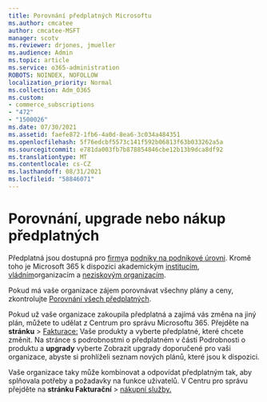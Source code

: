 ```yaml
---
title: Porovnání předplatných Microsoftu
ms.author: cmcatee
author: cmcatee-MSFT
manager: scotv
ms.reviewer: drjones, jmueller
ms.audience: Admin
ms.topic: article
ms.service: o365-administration
ROBOTS: NOINDEX, NOFOLLOW
localization_priority: Normal
ms.collection: Adm_O365
ms.custom:
- commerce_subscriptions
- "472"
- "1500026"
ms.date: 07/30/2021
ms.assetid: faefe872-1fb6-4a0d-8ea6-3c034a484351
ms.openlocfilehash: 5f76edcbf5573c141f592b06813f63b033262a5a
ms.sourcegitcommit: e781da003fb7b878854846cbe12b13b9dca8df92
ms.translationtype: MT
ms.contentlocale: cs-CZ
ms.lasthandoff: 08/31/2021
ms.locfileid: "58846071"
---
```

# <a name="compare-upgrade-or-purchase-subscriptions"></a>Porovnání, upgrade nebo nákup předplatných
  
Předplatná jsou dostupná pro [firmy](https://www.microsoft.com/microsoft-365/business/compare-all-microsoft-365-business-products?tab=2&rtc=1)a [podniky na podnikové úrovni](https://www.microsoft.com/microsoft-365/enterprise/compare-office-365-plans?rtc=1). Kromě toho je Microsoft 365 k dispozici akademickým [institucím](https://www.microsoft.com/microsoft-365/academic/compare-office-365-education-plans?rtc=1&activetab=tab%3aprimaryr1), [vládním](https://www.microsoft.com/microsoft-365/government/compare-office-365-government-plans?rtc=1)organizacím a [neziskovým organizacím](https://www.microsoft.com/microsoft-365/nonprofit/office-365-nonprofit-plans-and-pricing?&rtc=1&activetab=tab%3aprimaryr1).
  
Pokud má vaše organizace zájem porovnávat všechny plány a ceny, zkontrolujte [Porovnání všech předplatných](https://www.microsoft.com/microsoft-365/enterprise/compare-office-365-plans?rtc=1).
  
Pokud už vaše organizace zakoupila předplatná a zajímá vás změna na jiný plán, můžete to udělat z Centrum pro správu Microsoftu 365. Přejděte na **stránku** \> [Fakturace:](https://go.microsoft.com/fwlink/p/?linkid=842054) Vaše produkty a vyberte předplatné, které chcete změnit. Na stránce s podrobnostmi o předplatném  v části Podrobnosti o produktu a **upgrady** vyberte Zobrazit upgrady doporučené pro vaši organizace, abyste si prohlíželi seznam nových plánů, které jsou k dispozici.
  
Vaše organizace taky může kombinovat a odpovídat předplatným tak, aby splňovala potřeby a požadavky na funkce uživatelů. V Centru pro správu přejděte na **stránku Fakturační** \> [nákupní služby.](https://go.microsoft.com/fwlink/p/?linkid=868433) 